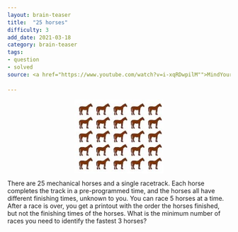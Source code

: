 ```yaml
---
layout: brain-teaser
title:  "25 horses"
difficulty: 3
add_date: 2021-03-18
category: brain-teaser
tags:
- question
- solved
source: <a href="https://www.youtube.com/watch?v=i-xqRDwpilM"">MindYourDecisions</a>

---
```


<div style="display:flex; justify-content: center;">
	<img src="image.jpg" style="width: 200px;"/>
</div>

There are 25 mechanical horses and a single racetrack. Each horse completes the track in a pre-programmed time, and the horses all have different finishing times, unknown to you. You can race 5 horses at a time. After a race is over, you get a printout with the order the horses finished, but not the finishing times of the horses. What is the minimum number of races you need to identify the fastest 3 horses?
